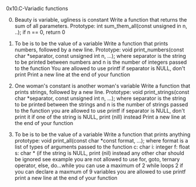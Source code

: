 0x10.C-Variadic functions

0. Beauty is variable, ugliness is constant
Write a function that returns the sum of all parameters.
	Prototype: int sum_them_all(const unsigned in n, ..);
	if n == 0, return 0

1. To be is to be the value of a variable
Write a function that prints numbers, followed by a new line.
	Prototype: void print_numbers(const char *separator, const unsigned int n, ...);
	where separator is the string to be printed between numbers
	and n is the number of integers passed to the function
	You are allowed to use printf
	if separator is NULL, don't print
	Print a new line at the end of your function

2. One woman's constant is another woman's variable
Write a function that prints strings, followed by a new line.
	Prototype: void print_strings(const char *separator, const unsigned int n, ...);
	where separator is the string to be printed between the strings
	and n is the number of strings passed to the function
	you are allowed to use printf
	if separator is NULL, don't print it
	if one of the string is NULL, print (nill) instead
	Print a new line at the end of your function
3. To be is to be the value of a variable
Write a function that prints anything
	prototype: void print_all(const char *const format, ...);
	where format is a list of types of arguments passed to the function
		c: char
		i: integer
		f: float
		s: char * (if the string is NULL, print (nil) instead
		any other char should be ignored
		see example
	you are not allowed to use for, goto, ternary operator, else, do...while
	you can use a maximum of
		2 while loops
		2 if
	you can declare a maxmum of 9 variables
	you are allowed to use printf
	print a new line at the end of your function
